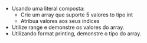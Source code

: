- Usando uma literal composta:
    - Crie um array que suporte 5 valores to tipo int
    - Atribua valores aos seus índices
- Utilize range e demonstre os valores do array.
- Utilizando format printing, demonstre o tipo do array.